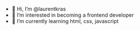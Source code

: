 - 👋 Hi, I’m @laurentkras
- 👀 I’m interested in becoming a frontend developer
- 🌱 I’m currently learning html, css, javascript

<!---
laurentkras/laurentkras is a ✨ special ✨ repository because its `README.md` (this file) appears on your GitHub profile.
You can click the Preview link to take a look at your changes.
--->
